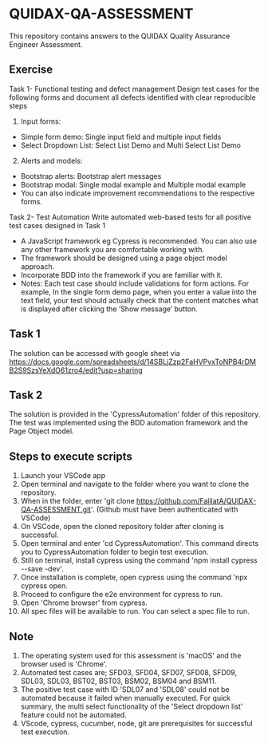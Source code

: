 # QUIDAX-QA-ASSESSMENT
This repository contains answers to the QUIDAX Quality Assurance Engineer Assessment.

## Exercise
Task 1- Functional testing and defect management
Design test cases for the following forms and document all defects identified with clear reproducible steps
1. Input forms:
* Simple form demo: Single input field and multiple input fields
* Select Dropdown List: Select List Demo and Multi Select List Demo
2. Alerts and models:
* Bootstrap alerts: Bootstrap alert messages
* Bootstrap modal: Single modal example and Multiple modal example
* You can also indicate improvement recommendations to the respective forms.

Task 2- Test Automation
Write automated web-based tests for all positive test cases designed in Task 1
* A JavaScript framework eg Cypress is recommended. You can also use any other framework you are comfortable working with.
* The framework should be designed using a page object model approach.
* Incorporate BDD into the framework if you are familiar with it.
* Notes: Each test case should include validations for form actions. For example, In the single form demo page, when you enter a value into the text field, your test should actually check that the content matches what is displayed after clicking the ‘Show message’ button.

## Task 1
The solution can be accessed with google sheet via https://docs.google.com/spreadsheets/d/14SBLjZzp2FaHVPvxToNPB4rDMB2S9SzsYeXdO61zro4/edit?usp=sharing

## Task 2
The solution is provided in the 'CypressAutomation' folder of this repository. The test was implemented using the BDD automation framework and the Page Object model.

## Steps to execute scripts
1. Launch your VSCode app
2. Open terminal and navigate to the folder where you want to clone the repository.
3. When in the folder, enter 'git clone https://github.com/FalilatA/QUIDAX-QA-ASSESSMENT.git'. (Github must have been authenticated with VSCode)
5. On VSCode, open the cloned repository folder after cloning is successful.
6. Open terminal and enter 'cd CypressAutomation'. This command directs you to CypressAutomation folder to begin test execution.
7. Still on terminal, install cypress using the command 'npm install cypress --save -dev'.
8. Once installation is complete, open cypress using the command 'npx cypress open.
9. Proceed to configure the e2e environment for cypress to run.
10. Open 'Chrome browser' from cypress.
11. All spec files will be available to run. You can select a spec file to run.

## Note
1. The operating system used for this assessment is 'macOS' and the browser used is 'Chrome'.
2. Automated test cases are; SFD03, SFD04, SFD07, SFD08, SFD09, SDL03, SDL03, BST02, BST03, BSM02, BSM04 and BSM11.
3. The positive test case with ID 'SDL07 and 'SDL08' could not be automated because it failed when manually executed. 
For quick summary, the multi select functionality of the 'Select dropdown list' feature could not be automated.
4. VScode, cypress, cucumber, node, git are prerequisites for successful test execution.
